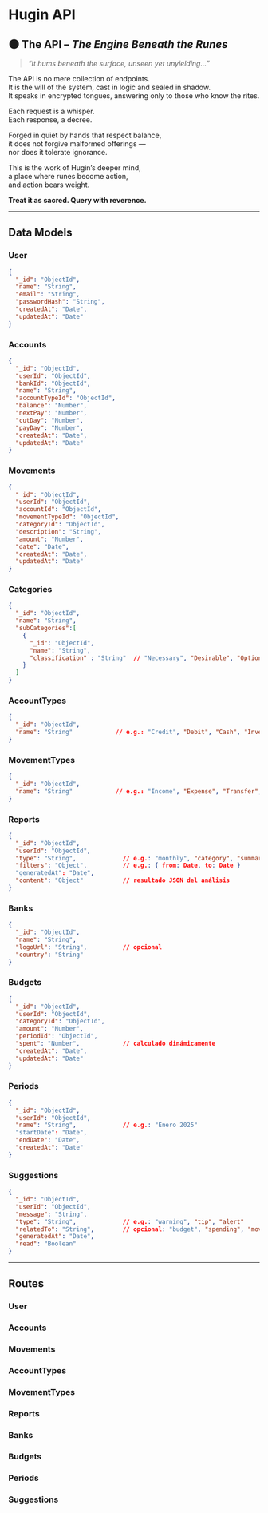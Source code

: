 # Hugin API
## 🌑 The API – *The Engine Beneath the Runes*

> *“It hums beneath the surface, unseen yet unyielding…”*

The API is no mere collection of endpoints.  
It is the will of the system, cast in logic and sealed in shadow.  
It speaks in encrypted tongues, answering only to those who know the rites.

Each request is a whisper.  
Each response, a decree.

Forged in quiet by hands that respect balance,  
it does not forgive malformed offerings —  
nor does it tolerate ignorance.

This is the work of Hugin’s deeper mind,  
a place where runes become action,  
and action bears weight.

**Treat it as sacred. Query with reverence.**

---

## Data Models

### User

```JSON
{
  "_id": "ObjectId",
  "name": "String",
  "email": "String",
  "passwordHash": "String",
  "createdAt": "Date",
  "updatedAt": "Date"
}
```

### Accounts

```JSON
{
  "_id": "ObjectId",
  "userId": "ObjectId",
  "bankId": "ObjectId",
  "name": "String",
  "accountTypeId": "ObjectId",
  "balance": "Number",
  "nextPay": "Number",
  "cutDay": "Number",
  "payDay": "Number",
  "createdAt": "Date",
  "updatedAt": "Date"
}
```

### Movements

```JSON
{
  "_id": "ObjectId",
  "userId": "ObjectId",
  "accountId": "ObjectId",
  "movementTypeId": "ObjectId",
  "categoryId": "ObjectId",
  "description": "String",
  "amount": "Number",
  "date": "Date",
  "createdAt": "Date",
  "updatedAt": "Date"
}
```

### Categories

```JSON
{
  "_id": "ObjectId",
  "name": "String",
  "subCategories":[
    {
      "_id": "ObjectId",
      "name": "String",
      "classification" : "String"  // "Necessary", "Desirable", "Optional", "Unnecessary" or "Bad" 
    }
  ]
}
```

### AccountTypes

```JSON
{
  "_id": "ObjectId",
  "name": "String"            // e.g.: "Credit", "Debit", "Cash", "Investment"
}
```

### MovementTypes

```JSON
{
  "_id": "ObjectId",
  "name": "String"            // e.g.: "Income", "Expense", "Transfer", "Debt"
}

```

### Reports

```JSON
{
  "_id": "ObjectId",
  "userId": "ObjectId",
  "type": "String",             // e.g.: "monthly", "category", "summary"
  "filters": "Object",          // e.g.: { from: Date, to: Date }
  "generatedAt": "Date",
  "content": "Object"           // resultado JSON del análisis
}

```

### Banks

```JSON
{
  "_id": "ObjectId",
  "name": "String",
  "logoUrl": "String",          // opcional
  "country": "String"
}

```

### Budgets

```JSON
{
  "_id": "ObjectId",
  "userId": "ObjectId",
  "categoryId": "ObjectId",
  "amount": "Number",
  "periodId": "ObjectId",
  "spent": "Number",            // calculado dinámicamente
  "createdAt": "Date",
  "updatedAt": "Date"
}

```

### Periods

```JSON
{
  "_id": "ObjectId",
  "userId": "ObjectId",
  "name": "String",             // e.g.: "Enero 2025"
  "startDate": "Date",
  "endDate": "Date",
  "createdAt": "Date"
}

```

### Suggestions

```JSON
{
  "_id": "ObjectId",
  "userId": "ObjectId",
  "message": "String",
  "type": "String",             // e.g.: "warning", "tip", "alert"
  "relatedTo": "String",        // opcional: "budget", "spending", "movement"
  "generatedAt": "Date",
  "read": "Boolean"
}

```

---

## Routes

### User

### Accounts

### Movements

### AccountTypes

### MovementTypes

### Reports

### Banks

### Budgets

### Periods

### Suggestions

